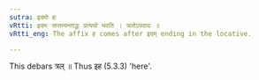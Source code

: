 ```yaml
---
sutra: इदमो हः
vRtti: इदमः सप्तम्यन्ताद्धः प्रत्ययो भवति । त्रलोऽपवादः ॥
vRtti_eng: The affix ह comes after इदम् ending in the locative.

---
```

This debars त्रल् ॥ Thus इह (5.3.3) 'here'.